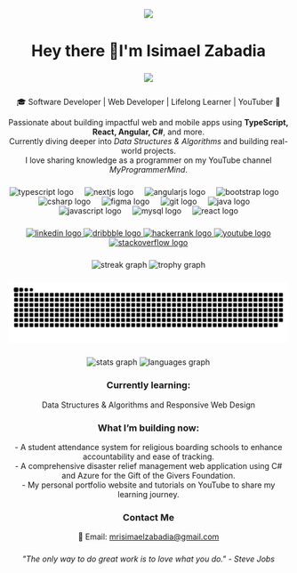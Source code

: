 <div align="center">
  <img height="200" src="https://media1.giphy.com/media/v1.Y2lkPTc5MGI3NjExY2o4anhvZWw4amQ4d3VmaDM0cGU3d3hxdzZ0ZGdtYW40bXNka3VncyZlcD12MV9pbnRlcm5hbF9naWZfYnlfaWQmY3Q9Zw/OumCa12QC9CIvBe2c1/giphy.gif"  />
</div>

###

<h1 align="center">Hey there 👋I'm Isimael Zabadia</h1>

###

<div align="center">
  <img src="https://visitor-badge.laobi.icu/badge?page_id=MrIsimael.MrIsimael&"  />
</div>

###

<div align="center">
  <p>🎓 Software Developer | Web Developer | Lifelong Learner | YouTuber 🎥</p>
  <p>
    Passionate about building impactful web and mobile apps using <b>TypeScript, React, Angular, C#</b>, and more.<br>
    Currently diving deeper into <i>Data Structures & Algorithms</i> and building real-world projects.<br>
    I love sharing knowledge as a programmer on my YouTube channel <em>MyProgrammerMind</em>.
  </p>
</div>

###

<div align="center">
  <img src="https://skillicons.dev/icons?i=ts" height="60" alt="typescript logo"  />
  <img width="12" />
  <img src="https://skillicons.dev/icons?i=nextjs" height="60" alt="nextjs logo"  />
  <img width="12" />
  <img src="https://cdn.jsdelivr.net/gh/devicons/devicon/icons/angularjs/angularjs-original.svg" height="60" alt="angularjs logo"  />
  <img width="12" />
  <img src="https://cdn.jsdelivr.net/gh/devicons/devicon/icons/bootstrap/bootstrap-original.svg" height="60" alt="bootstrap logo"  />
  <img width="12" />
  <img src="https://cdn.jsdelivr.net/gh/devicons/devicon/icons/csharp/csharp-original.svg" height="60" alt="csharp logo"  />
  <img width="12" />
  <img src="https://cdn.jsdelivr.net/gh/devicons/devicon/icons/figma/figma-original.svg" height="60" alt="figma logo"  />
  <img width="12" />
  <img src="https://cdn.jsdelivr.net/gh/devicons/devicon/icons/git/git-original.svg" height="60" alt="git logo"  />
  <img width="12" />
  <img src="https://cdn.jsdelivr.net/gh/devicons/devicon/icons/java/java-original.svg" height="60" alt="java logo"  />
  <img width="12" />
  <img src="https://cdn.jsdelivr.net/gh/devicons/devicon/icons/javascript/javascript-original.svg" height="60" alt="javascript logo"  />
  <img width="12" />
  <img src="https://cdn.jsdelivr.net/gh/devicons/devicon/icons/mysql/mysql-original.svg" height="60" alt="mysql logo"  />
  <img width="12" />
  <img src="https://cdn.jsdelivr.net/gh/devicons/devicon/icons/react/react-original.svg" height="60" alt="react logo"  />
</div>

###

<div align="center">
  <a href="https://www.linkedin.com/in/ishu-zaba/" target="_blank">
    <img src="https://img.shields.io/static/v1?message=LinkedIn&logo=linkedin&label=&color=0077B5&logoColor=white&labelColor=&style=for-the-badge" height="25" alt="linkedin logo"  />
  </a>
  <a href="https://dribbble.com/Isimael" target="_blank">
    <img src="https://img.shields.io/static/v1?message=Dribbble&logo=dribbble&label=&color=EA4C89&logoColor=white&labelColor=&style=for-the-badge" height="25" alt="dribbble logo"  />
  </a>
  <a href="https://www.hackerrank.com/profile/mrisimaelzabadia" target="_blank">
    <img src="https://img.shields.io/static/v1?message=HackerRank&logo=hackerrank&label=&color=2EC866&logoColor=white&labelColor=&style=for-the-badge" height="25" alt="hackerrank logo"  />
  </a>
  <a href="https://www.youtube.com/@MyProgrammerMind" target="_blank">
    <img src="https://img.shields.io/static/v1?message=Youtube&logo=youtube&label=&color=FF0000&logoColor=white&labelColor=&style=for-the-badge" height="25" alt="youtube logo"  />
  </a>
  <a href="https://stackoverflow.com/users/22986736/isimael-zabadia" target="_blank">
    <img src="https://img.shields.io/static/v1?message=Stackoverflow&logo=stackoverflow&label=&color=FE7A16&logoColor=white&labelColor=&style=for-the-badge" height="25" alt="stackoverflow logo"  />
  </a>
</div>

###

<div align="center">
  <img src="https://streak-stats.demolab.com?user=MrIsimael&locale=en&mode=daily&theme=dracula&hide_border=false&border_radius=5&order=3" height="150" alt="streak graph"  />
  <img src="https://github-profile-trophy.vercel.app?username=MrIsimael&theme=dracula&column=-1&row=1&margin-w=8&margin-h=8&no-bg=false&no-frame=false&order=4" height="150" alt="trophy graph"  />
</div>

###

<picture>
  <source media="(prefers-color-scheme: dark)" srcset="https://raw.githubusercontent.com/MrIsimael/MrIsimael/output/pacman-contribution-graph-dark.svg">
  <source media="(prefers-color-scheme: light)" srcset="https://raw.githubusercontent.com/MrIsimael/MrIsimael/output/pacman-contribution-graph.svg">
  <img alt="pacman contribution graph" src="https://raw.githubusercontent.com/MrIsimael/MrIsimael/output/pacman-contribution-graph.svg">
</picture>

###

<div align="center">
  <img src="https://github-readme-stats.vercel.app/api?username=MrIsimael&hide_title=false&hide_rank=false&show_icons=true&include_all_commits=true&count_private=true&disable_animations=false&theme=dracula&locale=en&hide_border=false&order=1" height="150" alt="stats graph"  />
  <img src="https://github-readme-stats.vercel.app/api/top-langs?username=MrIsimael&locale=en&hide_title=false&layout=compact&card_width=320&langs_count=5&theme=dracula&hide_border=false&order=2" height="150" alt="languages graph"  />
</div>

###

<div align="center">
  <h3>Currently learning:</h3>
  <p>Data Structures & Algorithms and Responsive Web Design</p>
</div>

###

<div align="center">
  <h3>What I’m building now:</h3>
  <p>
    - A student attendance system for religious boarding schools to enhance accountability and ease of tracking.<br>
    - A comprehensive disaster relief management web application using C# and Azure for the Gift of the Givers Foundation.<br>
    - My personal portfolio website and tutorials on YouTube to share my learning journey.
  </p>
</div>

###

<div align="center">
  <h3>Contact Me</h3>
  <p>
    📧 Email: <a href="mailto:mrisimaelzabadia@gmail.com">mrisimaelzabadia@gmail.com</a> <br>
  </p>
</div>

###

<div align="center">
  <em>"The only way to do great work is to love what you do." - Steve Jobs </em>
</div>

###
